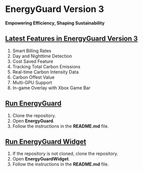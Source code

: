 # **EnergyGuard Version 3**

**Empowering Efficiency, Shaping Sustainability**

## <u>Latest Features in EnergyGuard Version 3</u> 

1. Smart Billing Rates
2. Day and Nighttime Detection
3. Cost Saved Feature
4. Tracking Total Carbon Emissions
5. Real-time Carbon Intensity Data
6. Carbon Offest Value
7. Multi-GPU Support
8. In-game Overlay with Xbox Game Bar

## <u>Run EnergyGuard</u>

1. Clone the repository.
2. Open **EnergyGuard**.
3. Follow the instructions in the **README.md** file.

## <u>Run EnergyGuard Widget</u>

1. If the repository is not cloned, clone the repository.
2. Open **EnergyGuardWidget**.
3. Follow the instructions in the **README.md** file.
